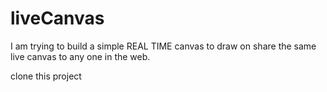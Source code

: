 # liveCanvas
I am trying to build a simple REAL TIME canvas to draw on share the same live canvas to any one in the web.

clone this project 
